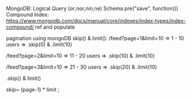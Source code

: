 MongoDB: Logical Query ($or,$nor,$nin,$ne)
 Schema.pre("save", function())
Compound Index: https://www.mongodb.com/docs/manual/core/indexes/index-types/index-compound/
ref and populate

pagination using mongoDB skip() & limit():
/feed?page=1&limit=10 => 1 - 10 users => .skip(0) & .limit(10)

/feed?page=2&limit=10 => 11 - 20 users => .skip(10) & .limit(10)

/feed?page=3&limit=10 => 21 - 30 users => .skip(20) & .limit(10)


.skip() & limit() 


skip= (page-1) * limit ;





